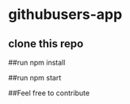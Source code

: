 # githubusers-app

## clone this repo 

##run npm install 

##run npm start 

##Feel free to contribute 
